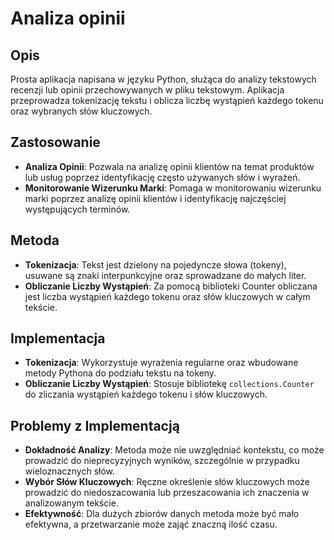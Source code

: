# Analiza opinii

## Opis
Prosta aplikacja napisana w języku Python, służąca do analizy tekstowych recenzji lub opinii przechowywanych w pliku tekstowym. Aplikacja przeprowadza tokenizację tekstu i oblicza liczbę wystąpień każdego tokenu oraz wybranych słów kluczowych.

## Zastosowanie
- **Analiza Opinii**: Pozwala na analizę opinii klientów na temat produktów lub usług poprzez identyfikację często używanych słów i wyrażeń.
- **Monitorowanie Wizerunku Marki**: Pomaga w monitorowaniu wizerunku marki poprzez analizę opinii klientów i identyfikację najczęściej występujących terminów.

## Metoda
- **Tokenizacja**: Tekst jest dzielony na pojedyncze słowa (tokeny), usuwane są znaki interpunkcyjne oraz sprowadzane do małych liter.
- **Obliczanie Liczby Wystąpień**: Za pomocą biblioteki Counter obliczana jest liczba wystąpień każdego tokenu oraz słów kluczowych w całym tekście.

## Implementacja
- **Tokenizacja**: Wykorzystuje wyrażenia regularne oraz wbudowane metody Pythona do podziału tekstu na tokeny.
- **Obliczanie Liczby Wystąpień**: Stosuje bibliotekę `collections.Counter` do zliczania wystąpień każdego tokenu i słów kluczowych.

## Problemy z Implementacją
- **Dokładność Analizy**: Metoda może nie uwzględniać kontekstu, co może prowadzić do nieprecyzyjnych wyników, szczególnie w przypadku wieloznacznych słów.
- **Wybór Słów Kluczowych**: Ręczne określenie słów kluczowych może prowadzić do niedoszacowania lub przeszacowania ich znaczenia w analizowanym tekście.
- **Efektywność**: Dla dużych zbiorów danych metoda może być mało efektywna, a przetwarzanie może zająć znaczną ilość czasu.
